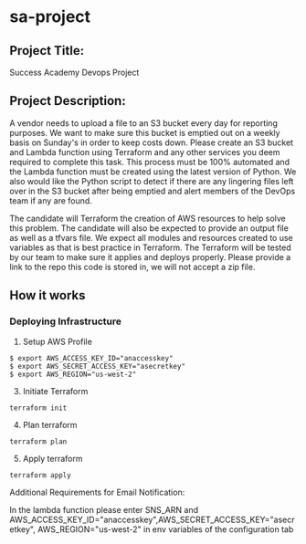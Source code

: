 # sa-project

## Project Title: 
Success Academy Devops Project

## Project Description:

A vendor needs to upload a file to an S3 bucket every day for reporting purposes.  We want to make sure this bucket is emptied out on a weekly basis on Sunday's in order to keep costs down.  Please create an S3 bucket and Lambda function using Terraform and any other services you deem required to complete this task.   This process must be 100% automated and the Lambda function must be created using the latest version of Python.  We also would like the Python script to detect if there are any lingering files left over in the S3 bucket after being emptied and alert members of the DevOps team if any are found.
 
The candidate will Terraform the creation of AWS resources to help solve this problem.  The candidate will also be expected to provide an output file as well as a tfvars file.  We expect all modules and resources created to use variables as that is best practice in Terraform.  The Terraform will be tested by our team to make sure it applies and deploys properly.  Please provide a link to the repo this code is stored in, we will not accept a zip file.
 
## How it works

### Deploying Infrastructure 

1. Setup AWS Profile 
```
$ export AWS_ACCESS_KEY_ID="anaccesskey"
$ export AWS_SECRET_ACCESS_KEY="asecretkey"
$ export AWS_REGION="us-west-2"
```
3. Initiate Terraform 
```
terraform init
```
4. Plan terraform 
```
terraform plan
```
5. Apply terraform 
```
terraform apply
```

Additional Requirements for Email Notification:

In the lambda function please enter SNS_ARN and AWS_ACCESS_KEY_ID="anaccesskey",AWS_SECRET_ACCESS_KEY="asecretkey", AWS_REGION="us-west-2" in env variables of the configuration tab